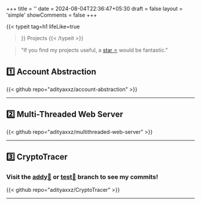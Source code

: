 +++
title = ''
date = 2024-08-04T22:36:47+05:30
draft = false
layout = 'simple'
showComments = false
+++

{{< typeit
  tag=h1
  lifeLike=true
  >}}
Projects
{{< /typeit >}}


> "If you find my projects useful, a [star ⭐](https://github.com/adityaxxz?tab=repositories) would be fantastic."



## 1️⃣ Account Abstraction

{{< github repo="adityaxxz/account-abstraction" >}}

---

## 2️⃣ Multi-Threaded Web Server
{{< github repo="adityaxxz/multithreaded-web-server" >}}

---

## 3️⃣ CryptoTracer 

 ### Visit the [addy🔗](https://github.com/abhinavjain1110/CryptoTracer/tree/addy) or [test🔗](https://github.com/abhinavjain1110/CryptoTracer/tree/test) branch to see my commits! 
 {{< github repo="adityaxxz/CryptoTracer" >}}
 <!-- <h4> Description: Implemented a software solution to identify the end receiver of a cryptocurrency transaction. -->

---
